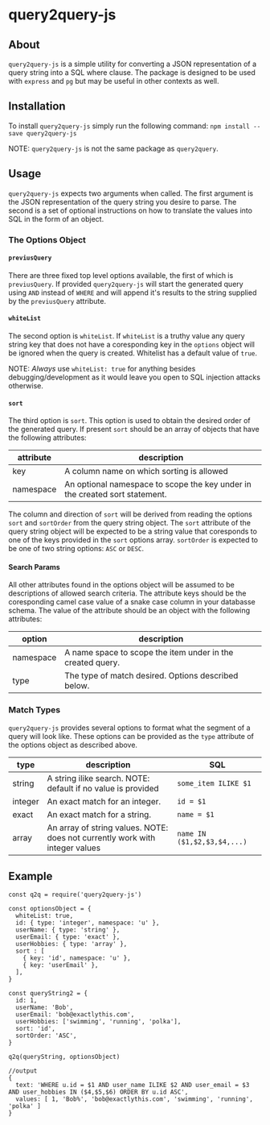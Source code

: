 # query2query-js

## About

`query2query-js` is a simple utility for converting a JSON representation of a
query string into a SQL where clause. The package is designed to be used with
`express` and `pg` but may be useful in other contexts as well.

## Installation

To install `query2query-js` simply run the following command:
`npm install --save query2query-js`

NOTE: `query2query-js` is not the same package as `query2query`.

## Usage

`query2query-js` expects two arguments when called. The first argument is the
JSON representation of the query string you desire to parse. The second is a set
of optional instructions on how to translate the values into SQL in the form
of an object.

### The Options Object

#### `previusQuery`
There are three fixed top level options available, the first of which is
`previusQuery`. If provided `query2query-js` will start the generated query
using `AND` instead of `WHERE` and will append it's results to the string
supplied by the `previusQuery` attribute.

#### `whiteList`
The second option is `whiteList`. If `whiteList` is a truthy value any query
string key that does not have a coresponding key in the `options` object will be
ignored when the query is created. Whitelist has a default value of `true`.

NOTE: _Always_ use `whiteList: true` for anything besides debugging/development
as it would leave you open to SQL injection attacks otherwise.

#### `sort`
The third option is `sort`. This option is used to obtain the desired order of
the generated query. If present `sort` should be an array of objects that have
the following attributes:

| attribute | description |
|-----------|-------------|
| key | A column name on which sorting is allowed |
| namespace | An optional namespace to scope the key under in the created sort statement. |

The column and direction of `sort` will be derived from reading the options
`sort` and `sortOrder` from the query string object. The `sort` attribute of
the query string object will be expected to be a string value that coresponds
to one of the keys provided in the `sort` options array. `sortOrder` is
expected to be one of two string options: `ASC` or `DESC`.

#### Search Params
All other attributes found in the options object will be assumed to be
descriptions of allowed search criteria. The attribute keys should be the
coresponding camel case value of a snake case column in your databasse schema.
The value of the attribute should be an object with the following attributes:

| option | description |
|--------|-------------|
| namespace | A name space to scope the item under in the created query. |
| type | The type of match desired. Options described below. |

### Match Types

`query2query-js` provides several options to format what the segment of a query
will look like. These options can be provided as the `type` attribute of the
options object as described above.

| type | description | SQL |
|------|-------------|-----|
| string | A string ilike search. NOTE: default if no value is provided | `some_item ILIKE $1` |
| integer | An exact match for an integer. | `id = $1` |
| exact | An exact match for a string. | `name = $1`
| array | An array of string values. NOTE: does not currently work with integer values| `name IN ($1,$2,$3,$4,...)`

## Example

```
const q2q = require('query2query-js')

const optionsObject = {
  whiteList: true,
  id: { type: 'integer', namespace: 'u' },
  userName: { type: 'string' },
  userEmail: { type: 'exact' },
  userHobbies: { type: 'array' },
  sort : [
    { key: 'id', namespace: 'u' },
    { key: 'userEmail' },
  ],
}

const queryString2 = {
  id: 1,
  userName: 'Bob',
  userEmail: 'bob@exactlythis.com',
  userHobbies: ['swimming', 'running', 'polka'],
  sort: 'id',
  sortOrder: 'ASC',
}

q2q(queryString, optionsObject)

//output
{
  text: 'WHERE u.id = $1 AND user_name ILIKE $2 AND user_email = $3 AND user_hobbies IN ($4,$5,$6) ORDER BY u.id ASC',
  values: [ 1, 'Bob%', 'bob@exactlythis.com', 'swimming', 'running', 'polka' ]
}
```
